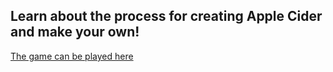 ## Learn about the process for creating Apple Cider and make your own!

[The game can be played here](https://jackhuo-unc.github.io/appleCider/)
